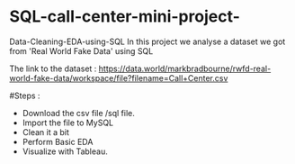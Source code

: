 # SQL-call-center-mini-project-
Data-Cleaning-EDA-using-SQL In this project we analyse a dataset we got from 'Real World Fake Data' using SQL 

The link to the dataset : https://data.world/markbradbourne/rwfd-real-world-fake-data/workspace/file?filename=Call+Center.csv

#Steps :

- Download the csv file /sql file.
- Import the file to MySQL
- Clean it a bit 
- Perform Basic EDA
- Visualize with Tableau.

